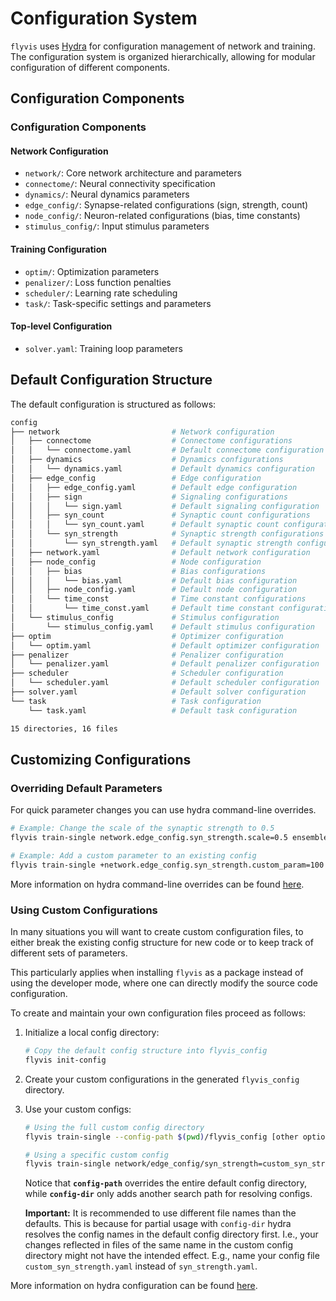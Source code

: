 # Configuration System

`flyvis` uses [Hydra](https://hydra.cc/) for configuration management of network and training. The configuration system is organized hierarchically, allowing for modular configuration of different components.

## Configuration Components

### Configuration Components

#### Network Configuration

* `network/`: Core network architecture and parameters
* `connectome/`: Neural connectivity specification
* `dynamics/`: Neural dynamics parameters
* `edge_config/`: Synapse-related configurations (sign, strength, count)
* `node_config/`: Neuron-related configurations (bias, time constants)
* `stimulus_config/`: Input stimulus parameters

#### Training Configuration

* `optim/`: Optimization parameters
* `penalizer/`: Loss function penalties
* `scheduler/`: Learning rate scheduling
* `task/`: Task-specific settings and parameters

#### Top-level Configuration
* `solver.yaml`: Training loop parameters


## Default Configuration Structure

The default configuration is structured as follows:

```bash
config
├── network                         # Network configuration
│   ├── connectome                  # Connectome configurations
│   │   └── connectome.yaml         # Default connectome configuration
│   ├── dynamics                    # Dynamics configurations
│   │   └── dynamics.yaml           # Default dynamics configuration
│   ├── edge_config                 # Edge configuration
│   │   ├── edge_config.yaml        # Default edge configuration
│   │   ├── sign                    # Signaling configurations
│   │   │   └── sign.yaml           # Default signaling configuration
│   │   ├── syn_count               # Synaptic count configurations
│   │   │   └── syn_count.yaml      # Default synaptic count configuration
│   │   └── syn_strength            # Synaptic strength configurations
│   │       └── syn_strength.yaml   # Default synaptic strength configuration
│   ├── network.yaml                # Default network configuration
│   ├── node_config                 # Node configuration
│   │   ├── bias                    # Bias configurations
│   │   │   └── bias.yaml           # Default bias configuration
│   │   ├── node_config.yaml        # Default node configuration
│   │   └── time_const              # Time constant configurations
│   │       └── time_const.yaml     # Default time constant configuration
│   └── stimulus_config             # Stimulus configuration
│       └── stimulus_config.yaml    # Default stimulus configuration
├── optim                           # Optimizer configuration
│   └── optim.yaml                  # Default optimizer configuration
├── penalizer                       # Penalizer configuration
│   └── penalizer.yaml              # Default penalizer configuration
├── scheduler                       # Scheduler configuration
│   └── scheduler.yaml              # Default scheduler configuration
├── solver.yaml                     # Default solver configuration
└── task                            # Task configuration
    └── task.yaml                   # Default task configuration

15 directories, 16 files
```

## Customizing Configurations

### Overriding Default Parameters

For quick parameter changes you can use hydra command-line overrides.

```bash
# Example: Change the scale of the synaptic strength to 0.5
flyvis train-single network.edge_config.syn_strength.scale=0.5 ensemble_and_network_id=0042/007 task_name=flow

# Example: Add a custom parameter to an existing config
flyvis train-single +network.edge_config.syn_strength.custom_param=100 ensemble_and_network_id=0042/007 task_name=flow
```

More information on hydra command-line overrides can be found [here](https://hydra.cc/docs/advanced/override_grammar/basic/).

### Using Custom Configurations

In many situations you will want to create custom configuration files, to either break
the existing config structure for new code or to keep track of different sets of parameters.

This particularly applies when installing `flyvis` as a package instead of using the
developer mode, where one can directly modify the source code configuration.

To create and maintain your own configuration files proceed as follows:

1. Initialize a local config directory:

    ```bash
    # Copy the default config structure into flyvis_config
    flyvis init-config
    ```

2. Create your custom configurations in the generated `flyvis_config` directory.

3. Use your custom configs:

    ```bash
    # Using the full custom config directory
    flyvis train-single --config-path $(pwd)/flyvis_config [other options]

    # Using a specific custom config
    flyvis train-single network/edge_config/syn_strength=custom_syn_strength --config-dir $(pwd)/flyvis_config
    ```

    Notice that **`config-path`** overrides the entire default config directory, while **`config-dir`** only adds another search path for resolving configs.

    **Important:** It is recommended to use different file names than the defaults.
    This is because for partial usage with `config-dir` hydra resolves the config names in the default config directory first. I.e., your changes reflected in files of the same name in the custom config directory might not have the intended effect. E.g., name your config file `custom_syn_strength.yaml` instead of `syn_strength.yaml`.


More information on hydra configuration can be found [here](https://hydra.cc/docs/advanced/search_path/).
